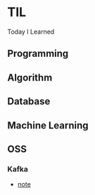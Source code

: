 # TIL
Today I Learned

## Programming

## Algorithm


## Database

## Machine Learning

## OSS
### Kafka
- [note](./oss/kafka.md)